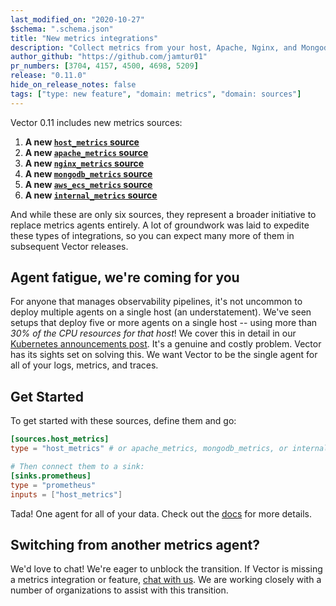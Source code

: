 ```yaml
---
last_modified_on: "2020-10-27"
$schema: ".schema.json"
title: "New metrics integrations"
description: "Collect metrics from your host, Apache, Nginx, and Mongodb."
author_github: "https://github.com/jamtur01"
pr_numbers: [3704, 4157, 4500, 4698, 5209]
release: "0.11.0"
hide_on_release_notes: false
tags: ["type: new feature", "domain: metrics", "domain: sources"]
---
```


Vector 0.11 includes new metrics sources:

1. **A new [`host_metrics` source][host_metrics_source]**
2. **A new [`apache_metrics` source][apache_metrics_source]**
3. **A new [`nginx_metrics` source][nginx_metrics_source]**
4. **A new [`mongodb_metrics` source][mongodb_metrics_source]**
5. **A new [`aws_ecs_metrics` source][aws_ecs_metrics_source]**
6. **A new [`internal_metrics` source][internal_metrics_source]**

And while these are only six sources, they represent a broader initiative
to replace metrics agents entirely. A lot of groundwork was laid to expedite
these types of integrations, so you can expect many more of them in
subsequent Vector releases.

## Agent fatigue, we're coming for you

For anyone that manages observability pipelines, it's not uncommon to deploy
multiple agents on a single host (an understatement). We've seen setups
that deploy five or more agents on a single host -- using more than _30% of the
CPU resources for that host_! We cover this in detail in our
[Kubernetes announcements post][kubernetes_announcement]. It's a genuine and
costly problem. Vector has its sights set on solving this. We want Vector to be
the single agent for all of your logs, metrics, and traces.

## Get Started

To get started with these sources, define them and go:

```toml
[sources.host_metrics]
type = "host_metrics" # or apache_metrics, mongodb_metrics, or internal_metrics

# Then connect them to a sink:
[sinks.prometheus]
type = "prometheus"
inputs = ["host_metrics"]
```

Tada! One agent for all of your data. Check out the [docs][docs] for more
details.

## Switching from another metrics agent?

We'd love to chat! We're eager to unblock the transition. If Vector is missing
a metrics integration or feature, [chat with us][chat]. We are working closely
with a number of organizations to assist with this transition.

[apache_metrics_source]: /docs/reference/sources/apache_metrics/
[aws_ecs_metrics_source]: /docs/reference/sources/aws_ecs_metrics/
[chat]: https://chat.vector.dev
[docs]: /docs/
[host_metrics_source]: /docs/reference/sources/host_metrics/
[internal_metrics_source]: /docs/reference/sources/internal_metrics/
[kubernetes_announcement]: /blog/...
[mongodb_metrics_source]: /docs/reference/sources/mongodb_metrics/
[nginx_metrics_source]: /docs/reference/sources/nginx_metrics/
